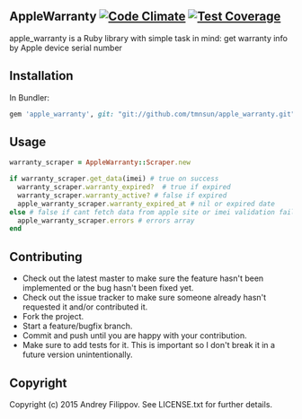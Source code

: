 AppleWarranty [![Code Climate](https://codeclimate.com/github/tmnsun/apple_warranty/badges/gpa.svg)](https://codeclimate.com/github/tmnsun/apple_warranty) [![Test Coverage](https://codeclimate.com/github/tmnsun/apple_warranty/badges/coverage.svg)](https://codeclimate.com/github/tmnsun/apple_warranty/coverage)
---

apple_warranty is a Ruby library  with simple task in mind: get warranty info by Apple device serial number

Installation
---

In Bundler:
```ruby
gem 'apple_warranty', git: "git://github.com/tmnsun/apple_warranty.git"
```

Usage
---

```ruby
warranty_scraper = AppleWarranty::Scraper.new

if warranty_scraper.get_data(imei) # true on success
  warranty_scraper.warranty_expired?  # true if expired
  warranty_scraper.warranty_active? # false if expired
  apple_warranty_scraper.warranty_expired_at # nil or expired date
else # false if cant fetch data from apple site or imei validation failed
  apple_warranty_scraper.errors # errors array
end
```

Contributing
---

* Check out the latest master to make sure the feature hasn't been implemented or the bug hasn't been fixed yet.
* Check out the issue tracker to make sure someone already hasn't requested it and/or contributed it.
* Fork the project.
* Start a feature/bugfix branch.
* Commit and push until you are happy with your contribution.
* Make sure to add tests for it. This is important so I don't break it in a future version unintentionally.

Copyright
---

Copyright (c) 2015 Andrey Filippov. See LICENSE.txt for
further details.
